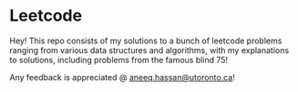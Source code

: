 # Leetcode

Hey! This repo consists of my solutions to a bunch of leetcode problems ranging from various data structures and algorithms, with my explanations to solutions, including problems from the famous blind 75!

Any feedback is appreciated @ aneeq.hassan@utoronto.ca!
